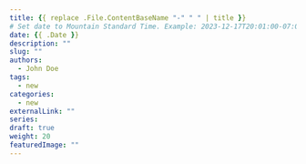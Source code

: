 ```yaml
---
title: {{ replace .File.ContentBaseName "-" " " | title }}
# Set date to Mountain Standard Time. Example: 2023-12-17T20:01:00-07:00
date: {{ .Date }}
description: ""
slug: ""
authors:
  - John Doe
tags:
  - new
categories:
  - new
externalLink: ""
series:
draft: true
weight: 20
featuredImage: ""
---
```

